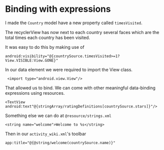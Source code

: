 # Binding with expressions

I made the `Country` model have a new property called `timesVisited`.

The recyclerView has now next to each country several faces which are the total times each country has been visited.

It was easy to do this by making use of

```android:visibility="@{countrySource.timesVisited>=1?View.VISIBLE:View.GONE}"```

In our data element we were required to import the View class.

``` <import type="android.view.View"/>```

That allowed us to bind. We can come with other meaningful data-binding expressions using resources.

```<TextView android:text"@{stringArray/ratingDefinitions[countrySource.stars]}"/>```


Something else we can do at `@resource/strings.xml`

```<string name="welcome">Welcome to %s</string>```

Then in our `activity_wiki.xml`'s toolbar

```app:title="@{@string/welcome(countrySource.name)}"```